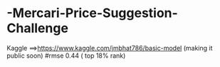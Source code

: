 # -Mercari-Price-Suggestion-Challenge
Kaggle ==>https://www.kaggle.com/jmbhat786/basic-model  (making it public soon) #rmse 0.44 ( top 18% rank)
